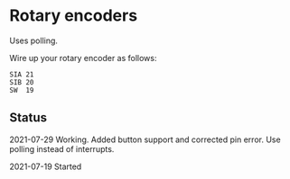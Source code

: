 # Rotary encoders

Uses polling.

Wire up your rotary encoder as follows:

```
SIA	21
SIB	20
SW	19
```


## Status

2021-07-29	Working. Added button support and corrected pin error. Use polling instead of interrupts.

2021-07-19	Started

